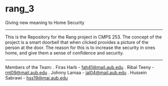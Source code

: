 # rang_3
Giving new meaning to Home Security

----------------------------------------------------

This is the Repository for the Rang project in CMPS 253.
The concept of the project is a smart doorbell that when clicked provides a picture of the person at the door.
The reason for this is to increase the security in ones home, and give them a sense of confidence and security.

---

Members of the Team:
  . Firas Harb - fah41@mail.aub.edu
  . Ribal Teeny - rnt09@mail.aub.edu
  . Johnny Lamaa - jal04@mail.aub.edu
  . Hussein Sabrawi - hss19@mai.aub.edu
